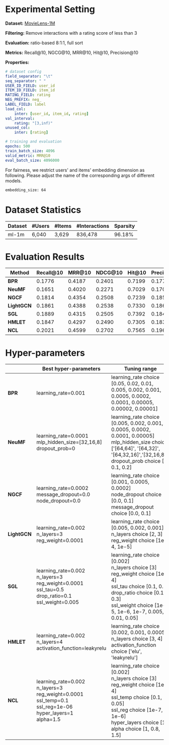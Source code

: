 # Experimental Setting

**Dataset:** [MovieLens-1M](https://grouplens.org/datasets/movielens/)

**Filtering:** Remove interactions with a rating score of less than 3

**Evaluation:** ratio-based 8:1:1, full sort

**Metrics:** Recall@10, NGCG@10, MRR@10, Hit@10, Precision@10

**Properties:**

```yaml
# dataset config
field_separator: "\t"
seq_separator: " "
USER_ID_FIELD: user_id
ITEM_ID_FIELD: item_id
RATING_FIELD: rating
NEG_PREFIX: neg_
LABEL_FIELD: label
load_col:
    inter: [user_id, item_id, rating]
val_interval:
    rating: "[3,inf)"
unused_col: 
    inter: [rating]

# training and evaluation
epochs: 500
train_batch_size: 4096
valid_metric: MRR@10
eval_batch_size: 4096000
```

For fairness, we restrict users' and items' embedding dimension as following. Please adjust the name of the corresponding args of different models.
```
embedding_size: 64
```

# Dataset Statistics

| Dataset    | #Users | #Items | #Interactions | Sparsity |
| ---------- | ------ | ------ | ------------- | -------- |
| ml-1m      | 6,040  | 3,629  | 836,478       | 96.18%   |

# Evaluation Results

| Method               | Recall@10 | MRR@10 | NDCG@10 | Hit@10 | Precision@10 |
| -------------------- | --------- | ------ | ------- | ------ | ------------ |
| **BPR**              | 0.1776    | 0.4187 | 0.2401  | 0.7199 | 0.1779       |
| **NeuMF**            | 0.1651    | 0.4020 | 0.2271  | 0.7029 | 0.1700       |
| **NGCF**             | 0.1814    | 0.4354 | 0.2508  | 0.7239 | 0.1850       |
| **LightGCN**         | 0.1861    | 0.4388 | 0.2538  | 0.7330 | 0.1863       |
| **SGL**              | 0.1889    | 0.4315 | 0.2505  | 0.7392 | 0.1843       |
| **HMLET**            | 0.1847    | 0.4297 | 0.2490  | 0.7305 | 0.1836       |
| **NCL**              | 0.2021    | 0.4599 | 0.2702  | 0.7565 | 0.1962       |

# Hyper-parameters

|              | Best hyper-parameters                                        | Tuning range                                                 |
| ------------ | ------------------------------------------------------------ | ------------------------------------------------------------ |
| **BPR**      | learning_rate=0.001| learning_rate choice [0.05, 0.02, 0.01, 0.005, 0.002, 0.001, 0.0005, 0.0002, 0.0001, 0.00005, 0.00002, 0.00001] |
| **NeuMF**    | learning_rate=0.0001<br />mlp_hidden_size=[32,16,8]<br />dropout_prob=0 | learning_rate choice [0.005, 0.002, 0.001, 0.0005, 0.0002, 0.0001, 0.00005]<br/>mlp_hidden_size choice ['[64,64]', '[64,32]', '[64,32,16]','[32,16,8]']<br/>dropout_prob choice [0, 0.1, 0.2] |
| **NGCF**     | learning_rate=0.0002<br />message_dropout=0.0<br />node_dropout=0.0 | learning_rate choice [0.001, 0.0005, 0.0002]<br/>node_dropout choice [0.0, 0.1]<br/>message_dropout choice [0.0, 0.1] |
| **LightGCN** | learning_rate=0.002<br />n_layers=3<br />reg_weight=0.0001   | learning_rate choice [0.005, 0.002, 0.001]<br/>n_layers choice [2, 3]<br/>reg_weight choice [1e-4, 1e-5] |
| **SGL**      | learning_rate=0.002<br />n_layers=3<br />reg_weight=0.0001<br />ssl_tau=0.5<br />drop_ratio=0.1<br />ssl_weight=0.005 | learning_rate choice [0.002]<br/>n_layers choice [3]<br/>reg_weight choice [1e-4]<br/>ssl_tau choice [0.1, 0.5]<br/>drop_ratio choice [0.1, 0.3]<br/>ssl_weight choice [1e-5, 1e-6, 1e-7, 0.005, 0.01, 0.05] |
| **HMLET**    | learning_rate=0.002<br />n_layers=4<br />activation_function=leakyrelu | learning_rate choice [0.002, 0.001, 0.0005]<br/>n_layers choice [3, 4]<br/>activation_function choice ['elu', 'leakyrelu'] |
| **NCL**      | learning_rate=0.002<br />n_layers=3<br />reg_weight=0.0001<br />ssl_temp=0.1<br />ssl_reg=1e-06<br />hyper_layers=1<br />alpha=1.5 | learning_rate choice [0.002]<br/>n_layers choice [3]<br/>reg_weight choice [1e-4]<br/>ssl_temp choice [0.1, 0.05]<br/>ssl_reg choice [1e-7, 1e-6]<br/>hyper_layers choice [1]<br/>alpha choice [1, 0.8, 1.5] |